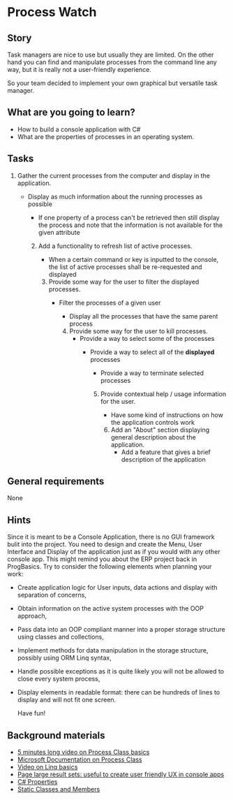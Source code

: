 # Process Watch

## Story

Task managers are nice to use but usually they are limited.
On the other hand you can find and manipulate processes from the command line any way,
but it is really not a user-friendly experience.

So your team decided to implement your own graphical but versatile task manager.

## What are you going to learn?

- How to build a console application with C#
- What are the properties of processes in an operating system.


## Tasks

1. Gather the current processes from the computer and display in the application.
    - Display as much information about the running processes as possible
        - If one property of a process can't be retrieved then still display the process and note that the information is not available for the given attribute

        2. Add a functionality to refresh list of active processes.
            - When a certain command or key is inputted to the console, the list of active processes shall be re-requested and displayed

            3. Provide some way for the user to filter the displayed processes.
                - Filter the processes of a given user
                    - Display all the processes that have the same parent process

                    4. Provide some way for the user to kill processes.
                        - Provide a way to select some of the processes
                            - Provide a way to select all of the **displayed** processes
                                - Provide a way to terminate selected processes

                                5. Provide contextual help / usage information for the user.
                                    - Have some kind of instructions on how the application controls work 

                                    6. Add an "About" section displaying general description about the application.
                                        - Add a feature that gives a brief description of the application

## General requirements

None

## Hints


Since it is meant to be a Console Application, there is no GUI framework bulit into the project.
You need to design and create the Menu, User Interface and Display of the application just as if you
would with any other console app. This might remind you about the ERP project back in ProgBasics.
Try to consider the following elements when planning your work: 

- Create application logic for User inputs, data actions and display with separation of concerns,
- Obtain information on the active system processes with the OOP approach,
- Pass data into an OOP compliant manner into a proper storage structure using classes and collections,
- Implement methods for data manipulation in the storage structure, possibly using ORM Linq syntax,
- Handle possible exceptions as it is quite likely you will not be allowed to close every system process,
- Display elements in readable format: there can be hundreds of lines to display and will not fit one screen.
  
  Have fun!



## Background materials

- <i class="far fa-video"></i> [5 minutes long video on Process Class basics](https://www.youtube.com/watch?v=XPpC4TQNniI)
- <i class="far fa-exclamation"></i> [Microsoft Documentation on Process Class](https://docs.microsoft.com/pl-pl/dotnet/api/system.diagnostics.process?view=netcore-3.1)
- <i class="far fa-video"></i> [Video on Linq basics](https://www.youtube.com/watch?v=yClSNQdVD7g)
- <i class="far fa-exclamation"></i> [Page large result sets: useful to create user friendly UX in console apps](https://docs.microsoft.com/en-us/powerapps/developer/common-data-service/org-service/page-large-result-sets-linq)
- <i class="far fa-exclamation"></i> [C# Properties](https://www.tutlane.com/tutorial/csharp/csharp-properties-get-set)
- <i class="far fa-exclamation"></i> [Static Classes and Members](https://www.c-sharpcorner.com/UploadFile/74ce7b/static-class-in-C-Sharp/)

